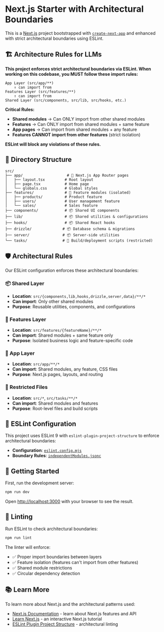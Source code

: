 # Next.js Starter with Architectural Boundaries

This is a [Next.js](https://nextjs.org) project bootstrapped with [`create-next-app`](https://nextjs.org/docs/app/api-reference/cli/create-next-app) and enhanced with strict architectural boundaries using ESLint.

## 🏗️ Architecture Rules for LLMs

**This project enforces strict architectural boundaries via ESLint. When working on this codebase, you MUST follow these import rules:**

```
App Layer (src/app/**)
    ↑ can import from
Features Layer (src/features/**)
    ↑ can import from
Shared Layer (src/components, src/lib, src/hooks, etc.)
```

**Critical Rules:**
- **Shared modules** → Can ONLY import from other shared modules
- **Features** → Can ONLY import from shared modules + same feature
- **App pages** → Can import from shared modules + any feature
- **Features CANNOT import from other features** (strict isolation)

**ESLint will block any violations of these rules.**

## 📁 Directory Structure

```
src/
├── app/                    # 🎯 Next.js App Router pages
│   ├── layout.tsx         # Root layout
│   ├── page.tsx           # Home page
│   └── globals.css        # Global styles
├── features/              # 🧩 Feature modules (isolated)
│   ├── products/          # Product feature
│   ├── users/             # User management feature
│   └── sales/             # Sales feature
├── components/            # 📦 Shared UI components
├── lib/                   # 📦 Shared utilities & configurations
├── hooks/                 # 📦 Shared React hooks
├── drizzle/              # 📦 Database schema & migrations
├── server/               # 📦 Server-side utilities
└── tasks/                # 🚫 Build/deployment scripts (restricted)
```

## 🛡️ Architectural Rules

Our ESLint configuration enforces these architectural boundaries:

### 📦 Shared Layer
- **Location**: `src/{components,lib,hooks,drizzle,server,data}/**/*`
- **Can import**: Only other shared modules
- **Purpose**: Reusable utilities, components, and configurations

### 🧩 Features Layer  
- **Location**: `src/features/{featureName}/**/*`
- **Can import**: Shared modules + same feature only
- **Purpose**: Isolated business logic and feature-specific code

### 🎯 App Layer
- **Location**: `src/app/**/*`
- **Can import**: Shared modules, any feature, CSS files
- **Purpose**: Next.js pages, layouts, and routing

### 🚫 Restricted Files
- **Location**: `src/*`, `src/tasks/**/*`
- **Can import**: Shared modules and features
- **Purpose**: Root-level files and build scripts

## 🔧 ESLint Configuration

This project uses ESLint 9 with `eslint-plugin-project-structure` to enforce architectural boundaries:

- **Configuration**: [`eslint.config.mjs`](eslint.config.mjs)
- **Boundary Rules**: [`independentModules.jsonc`](independentModules.jsonc)

## 🚀 Getting Started

First, run the development server:

```bash
npm run dev
```

Open [http://localhost:3000](http://localhost:3000) with your browser to see the result.

## 🧪 Linting

Run ESLint to check architectural boundaries:

```bash
npm run lint
```

The linter will enforce:
- ✅ Proper import boundaries between layers
- ✅ Feature isolation (features can't import from other features)
- ✅ Shared module restrictions
- ✅ Circular dependency detection

## 📚 Learn More

To learn more about Next.js and the architectural patterns used:

- [Next.js Documentation](https://nextjs.org/docs) - learn about Next.js features and API
- [Learn Next.js](https://nextjs.org/learn) - an interactive Next.js tutorial
- [ESLint Plugin Project Structure](https://github.com/Igorkowalski94/eslint-plugin-project-structure) - architectural linting
